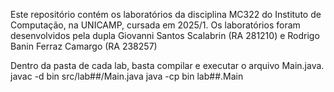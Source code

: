 Este repositório contém os laboratórios da disciplina MC322 do Instituto de Computação, na UNICAMP, cursada em 2025/1.
Os laboratórios foram desenvolvidos pela dupla Giovanni Santos Scalabrin (RA 281210) e Rodrigo Banin Ferraz Camargo (RA 238257)

Dentro da pasta de cada lab, basta compilar e executar o arquivo Main.java.
javac -d bin src/lab##/Main.java
java -cp bin lab##.Main
